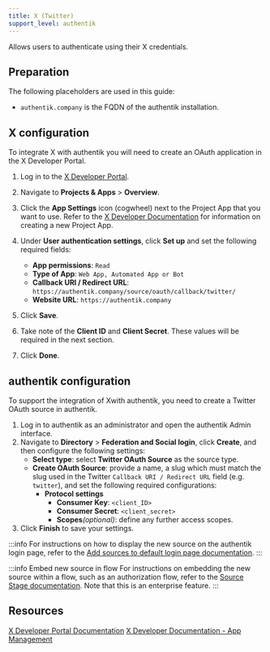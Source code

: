 ```yaml
---
title: X (Twitter)
support_level: authentik
---
```


Allows users to authenticate using their X credentials.

## Preparation

The following placeholders are used in this guide:

- `authentik.company` is the FQDN of the authentik installation.

## X configuration

To integrate X with authentik you will need to create an OAuth application in the X Developer Portal.

1. Log in to the [X Developer Portal](https://developer.twitter.com/).
2. Navigate to **Projects & Apps** > **Overview**.
3. Click the **App Settings** icon (cogwheel) next to the Project App that you want to use. Refer to the [X Developer Documentation](https://docs.x.com/fundamentals/developer-apps#app-management) for information on creating a new Project App.
4. Under **User authentication settings**, click **Set up** and set the following required fields:
    - **App permissions**: `Read`
    - **Type of App**: `Web App, Automated App or Bot`
    - **Callback URI / Redirect URL**: `https://authentik.company/source/oauth/callback/twitter/`
    - **Website URL**: `https://authentik.company`

5. Click **Save**.
6. Take note of the **Client ID** and **Client Secret**. These values will be required in the next section.
7. Click **Done**.

## authentik configuration

To support the integration of Xwith authentik, you need to create a Twitter OAuth source in authentik.

1. Log in to authentik as an administrator and open the authentik Admin interface.
2. Navigate to **Directory** > **Federation and Social login**, click **Create**, and then configure the following settings:
    - **Select type**: select **Twitter OAuth Source** as the source type.
    - **Create OAuth Source**: provide a name, a slug which must match the slug used in the Twitter `Callback URI / Redirect URL` field (e.g. `twitter`), and set the following required configurations:
        - **Protocol settings**
            - **Consumer Key**: `<client_ID>`
            - **Consumer Secret**: `<client_secret>`
            - **Scopes**_(optional)_: define any further access scopes.
3. Click **Finish** to save your settings.

:::info
For instructions on how to display the new source on the authentik login page, refer to the [Add sources to default login page documentation](../../index.md#add-sources-to-default-login-page).
:::

:::info Embed new source in flow
For instructions on embedding the new source within a flow, such as an authorization flow, refer to the [Source Stage documentation](../../../../../add-secure-apps/flows-stages/stages/source/). Note that this is an enterprise feature.
:::

## Resources

[X Developer Portal Documentation](https://docs.x.com/fundamentals/developer-portal)
[X Developer Documentation - App Management](https://docs.x.com/fundamentals/developer-apps#app-management)
